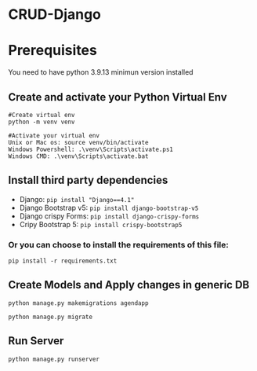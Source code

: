 # CRUD-Django

# Prerequisites
You need to have python 3.9.13 minimun version installed

## Create and activate your Python Virtual Env
```
#Create virtual env
python -m venv venv

#Activate your virtual env
Unix or Mac os: source venv/bin/activate
Windows Powershell: .\venv\Scripts\activate.ps1
Windows CMD: .\venv\Scripts\activate.bat
```

## Install third party dependencies

- Django: `pip install "Django==4.1"`
- Django Bootstrap v5: `pip install django-bootstrap-v5`
- Django crispy Forms: `pip install django-crispy-forms`
- Cripy Bootstrap 5: `pip install crispy-bootstrap5`

### Or you can choose to install the requirements of this file:
```pip install -r requirements.txt```

## Create Models and Apply changes in generic DB
```
python manage.py makemigrations agendapp
```
```
python manage.py migrate
```

## Run Server
```
python manage.py runserver
```
